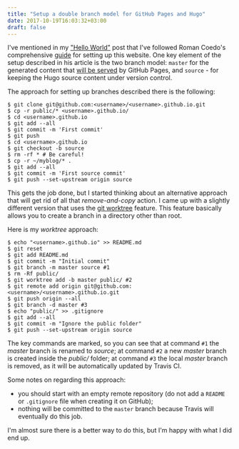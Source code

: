 ```yaml
---
title: "Setup a double branch model for GitHub Pages and Hugo"
date: 2017-10-19T16:03:32+03:00
draft: false
---
```


I've mentioned in my ["Hello World"](/post/hello-world/) post that I've followed Roman Coedo's comprehensive [guide](http://rcoedo.com/post/hugo-static-site-generator/) for setting up this website. One key element of the setup described in his article is the two branch model: `master` for the generated content that [will be served](https://help.github.com/articles/user-organization-and-project-pages/) by GitHub Pages, and `source` - for keeping the Hugo source content under version control.

The approach for setting up branches described there is the following:

    $ git clone git@github.com:<username>/<username>.github.io.git
    $ cp -r public/* <username>.github.io/
    $ cd <username>.github.io
    $ git add --all
    $ git commit -m 'First commit'
    $ git push
    $ cd <username>.github.io
    $ git checkout -b source
    $ rm -rf * # Be careful!
    $ cp -r ~/myblog/* .
    $ git add --all
    $ git commit -m 'First source commit'
    $ git push --set-upstream origin source

This gets the job done, but I started thinking about an alternative approach that will get rid of all that *remove-and-copy* action. I came up with a slightly different version that uses the [git worktree](https://git-scm.com/docs/git-worktree) feature. This feature basically allows you to create a branch in a directory other than root.

Here is my *worktree* approach:

    $ echo "<username>.github.io" >> README.md
    $ git reset
    $ git add README.md
    $ git commit -m "Initial commit"
    $ git branch -m master source #1
    $ rm -Rf public/
    $ git worktree add -b master public/ #2
    $ git remote add origin git@github.com:<username>/<username>.github.io.git
    $ git push origin --all
    $ git branch -d master #3
    $ echo "public/" >> .gitignore
    $ git add --all
    $ git commit -m "Ignore the public folder"
    $ git push --set-upstream origin source

The key commands are marked, so you can see that at command `#1` the *master* branch is renamed to *source*; at command `#2` a new *master* branch is created inside the *public/* folder; at command `#3` the local *master* branch is removed, as it will be automatically updated by Travis CI.

Some notes on regarding this approach:

 - you should start with an empty remote repository (do not add a `README` or `.gitignore` file when creating it on GitHub);
 - nothing will be committed to the `master` branch because Travis will eventually do this job.

I'm almost sure there is a better way to do this, but I'm happy with what I did end up.